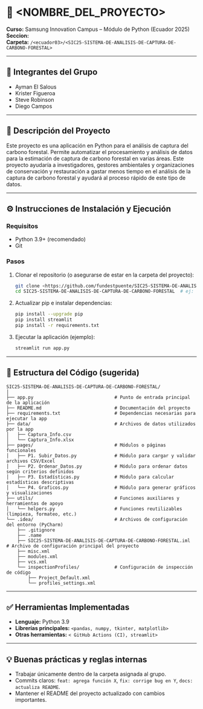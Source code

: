 # 📌 <NOMBRE_DEL_PROYECTO>

**Curso:** Samsung Innovation Campus – Módulo de Python (Ecuador 2025)  
**Seccion:** <ecuador03>  
**Carpeta:** `/<ecuador03>/<SIC25-SISTEMA-DE-ANALISIS-DE-CAPTURA-DE-CARBONO-FORESTAL>`

---

## 👥 Integrantes del Grupo
- Ayman El Salous
- Krister Figueroa
- Steve Robinson
- Diego Campos

---

## 📝 Descripción del Proyecto
Este proyecto es una aplicación en Python para el análisis de captura del carbono forestal. Permite automatizar el procesamiento y análisis de datos para la estimación de captura de carbono forestal en varias áreas. Este proyecto ayudaría a investigadores, gestores ambientales y organizaciones de conservación y restauración a gastar menos tiempo en el análisis de la captura de carbono forestal y ayudará al proceso rápido de este tipo de datos.

---

## ⚙️ Instrucciones de Instalación y Ejecución

### Requisitos
- Python 3.9+ (recomendado)
- Git

### Pasos
1. Clonar el repositorio (o asegurarse de estar en la carpeta del proyecto):
   ```bash
   git clone <https://github.com/fundestpuente/SIC25-SISTEMA-DE-ANALISIS-DE-CAPTURA-DE-CARBONO-FORESTAL>
   cd SIC25-SISTEMA-DE-ANALISIS-DE-CAPTURA-DE-CARBONO-FORESTAL  # ej: cd ecuador03/proyecto-01-nombre
   ```

2. Actualizar pip e instalar dependencias:
   ```bash
   pip install --upgrade pip
   pip install streamlit
   pip install -r requirements.txt
   ```

3. Ejecutar la aplicación (ejemplo):
   ```bash
   streamlit run app.py

---

## 📂 Estructura del Código (sugerida)
```
SIC25-SISTEMA-DE-ANALISIS-DE-CAPTURA-DE-CARBONO-FORESTAL/
│
├── app.py                              # Punto de entrada principal de la aplicación
├── README.md                           # Documentación del proyecto
├── requirements.txt                    # Dependencias necesarias para ejecutar la app
├── data/                               # Archivos de datos utilizados por la app
│   ├── Captura_Info.csv
│   └── Captura_Info.xlsx
├── pages/                              # Módulos o páginas funcionales
│   ├── P1. Subir_Datos.py              # Módulo para cargar y validar archivos CSV/Excel
│   ├── P2. Ordenar_Datos.py            # Módulo para ordenar datos según criterios definidos
│   ├── P3. Estadísticas.py             # Módulo para calcular estadísticas descriptivas
│   └── P4. Graficos.py                 # Módulo para generar gráficos y visualizaciones
├── utils/                              # Funciones auxiliares y herramientas de apoyo
│   └── helpers.py                      # Funciones reutilizables (limpieza, formateo, etc.)
└── .idea/                              # Archivos de configuración del entorno (PyCharm)
    ├── .gitignore
    ├── .name
    ├── SIC25-SISTEMA-DE-ANALISIS-DE-CAPTURA-DE-CARBONO-FORESTAL.iml  # Archivo de configuración principal del proyecto
    ├── misc.xml
    ├── modules.xml
    ├── vcs.xml
    └── inspectionProfiles/             # Configuración de inspección de código
        ├── Project_Default.xml
        └── profiles_settings.xml

```

---

## ✅ Herramientas Implementadas
- **Lenguaje:** Python 3.9
- **Librerías principales:** `<pandas, numpy, tkinter, matplotlib>` 
- **Otras herramientas:** `< GitHub Actions (CI), streamlit>` 

---

## 💡 Buenas prácticas y reglas internas
- Trabajar únicamente dentro de la carpeta asignada al grupo.
- Commits claros: `feat: agrega función X`, `fix: corrige bug en Y`, `docs: actualiza README`.
- Mantener el README del proyecto actualizado con cambios importantes.

